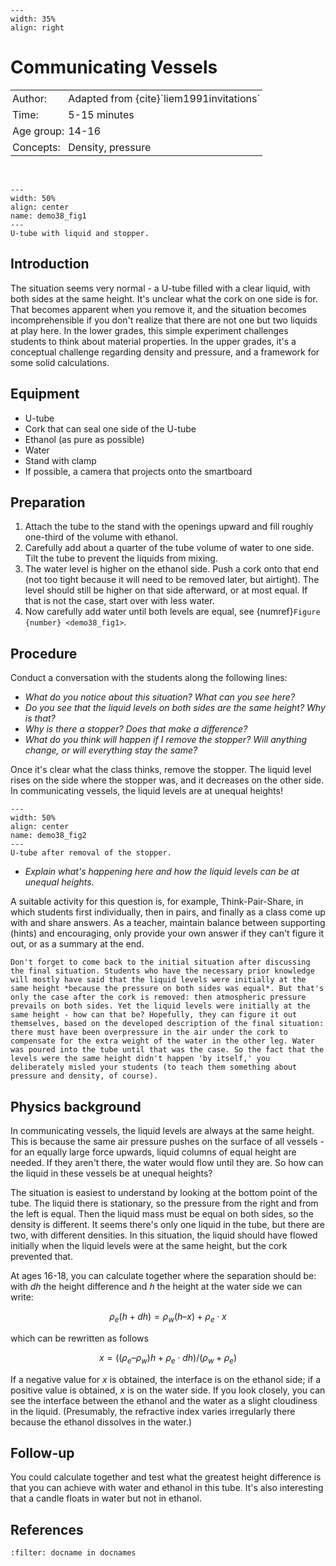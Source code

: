 ```{figure} ../../figures/ready.png
---
width: 35%
align: right
```

# Communicating Vessels

<table style="width: 100%; border-collapse: collapse; border: none;">
    <tr style="background-color: var(--background-color);">  
        <td style="text-align: left; padding: 3px; border: none; color: var(--text-color)">Author:</td>
        <td style="text-align: left; padding: 3px; border: none; color: var(--text-color)">Adapted from {cite}`liem1991invitations`</td>
    </tr>
    <tr style="background-color: var(--background-color);"> 
        <td style="text-align: left; padding: 3px; border: none; color: var(--text-color)">Time:</td>
        <td style="text-align: left; padding: 3px; border: none; color: var(--text-color)">5-15 minutes</td>
    </tr>
    <tr style="background-color: var(--background-color);"> 
        <td style="text-align: left; padding: 3px; border: none; color: var(--text-color)">Age group:</td>
        <td style="text-align: left; padding: 3px; border: none; color: var(--text-color)">14-16</td>
    </tr>
    <tr style="background-color: var(--background-color);"> 
        <td style="text-align: left; padding: 3px; border: none; color: var(--text-color)">Concepts:</td>
        <td style="text-align: left; padding: 3px; border: none; color: var(--text-color)">Density, pressure</td>
    </tr>
</table><br>


```{figure} A08_PD12_fig1_ubuisje_site.jpg
---
width: 50%
align: center
name: demo38_fig1
---
U-tube with liquid and stopper.
```

## Introduction
The situation seems very normal - a U-tube filled with a clear liquid, with both sides at the same height. It's unclear what the cork on one side is for. That becomes apparent when you remove it, and the situation becomes incomprehensible if you don't realize that there are not one but two liquids at play here. In the lower grades, this simple experiment challenges students to think about material properties. In the upper grades, it's a conceptual challenge regarding density and pressure, and a framework for some solid calculations.


## Equipment
* U-tube
* Cork that can seal one side of the U-tube
* Ethanol (as pure as possible)
* Water
* Stand with clamp
* If possible, a camera that projects onto the smartboard

## Preparation
1. Attach the tube to the stand with the openings upward and fill roughly one-third of the volume with ethanol.
2. Carefully add about a quarter of the tube volume of water to one side. Tilt the tube to prevent the liquids from mixing.
3. The water level is higher on the ethanol side. Push a cork onto that end (not too tight because it will need to be removed later, but airtight). The level should still be higher on that side afterward, or at most equal. If that is not the case, start over with less water.
4. Now carefully add water until both levels are equal, see {numref}`Figure {number} <demo38_fig1>`.

## Procedure
Conduct a conversation with the students along the following lines:
* *What do you notice about this situation? What can you see here?*
* *Do you see that the liquid levels on both sides are the same height? Why is that?*
* *Why is there a stopper? Does that make a difference?*
* *What do you think will happen if I remove the stopper? Will anything change, or will everything stay the same?*

Once it's clear what the class thinks, remove the stopper. The liquid level rises on the side where the stopper was, and it decreases on the other side. In communicating vessels, the liquid levels are at unequal heights!

```{figure} A08_PD12_fig2_ubuisje_site.jpg
---
width: 50%
align: center
name: demo38_fig2
---
U-tube after removal of the stopper.
```

* *Explain what's happening here and how the liquid levels can be at unequal heights.*

A suitable activity for this question is, for example, Think-Pair-Share, in which students first individually, then in pairs, and finally as a class come up with and share answers. As a teacher, maintain balance between supporting (hints) and encouraging, only provide your own answer if they can't figure it out, or as a summary at the end.

```{tip}
Don't forget to come back to the initial situation after discussing the final situation. Students who have the necessary prior knowledge will mostly have said that the liquid levels were initially at the same height *because the pressure on both sides was equal*. But that's only the case after the cork is removed: then atmospheric pressure prevails on both sides. Yet the liquid levels were initially at the same height - how can that be? Hopefully, they can figure it out themselves, based on the developed description of the final situation: there must have been overpressure in the air under the cork to compensate for the extra weight of the water in the other leg. Water was poured into the tube until that was the case. So the fact that the levels were the same height didn't happen 'by itself,' you deliberately misled your students (to teach them something about pressure and density, of course).
```
## Physics background
In communicating vessels, the liquid levels are always at the same height. This is because the same air pressure pushes on the surface of all vessels - for an equally large force upwards, liquid columns of equal height are needed. If they aren't there, the water would flow until they are. So how can the liquid in these vessels be at unequal heights?

The situation is easiest to understand by looking at the bottom point of the tube. The liquid there is stationary, so the pressure from the right and from the left is equal. Then the liquid mass must be equal on both sides, so the density is different. It seems there's only one liquid in the tube, but there are two, with different densities. In this situation, the liquid should have flowed initially when the liquid levels were at the same height, but the cork prevented that.

At ages 16-18, you can calculate together where the separation should be: with $dh$ the height difference and $h$ the height at the water side we can write:

$$ \rho_e (h + dh) = \rho_w (h – x) + \rho_e \cdot x $$

which can be rewritten as follows

$$ x = ((\rho_e–\rho_w)h + \rho_e \cdot dh) / (\rho_w+\rho_e)$$

If a negative value for $x$ is obtained, the interface is on the ethanol side; if a positive value is obtained, $x$ is on the water side. If you look closely, you can see the interface between the ethanol and the water as a slight cloudiness in the liquid. (Presumably, the refractive index varies irregularly there because the ethanol dissolves in the water.)

## Follow-up
You could calculate together and test what the greatest height difference is that you can achieve with water and ethanol in this tube. It's also interesting that a candle floats in water but not in ethanol.

## References
```{bibliography}
:filter: docname in docnames
```